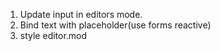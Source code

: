 1. Update input in editors mode. 
2. Bind text with placeholder(use forms reactive)
3. style editor.mod